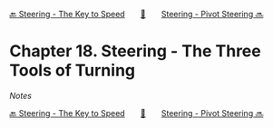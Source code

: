 [🔙 Steering - The Key to Speed][previous-chapter]&nbsp;&nbsp;&nbsp;&nbsp;&nbsp;&nbsp;&nbsp;[🏡][readme]&nbsp;&nbsp;&nbsp;&nbsp;&nbsp;&nbsp;&nbsp;[Steering - Pivot Steering 🔜][upcoming-chapter]

# Chapter 18. Steering - The Three Tools of Turning

_Notes_

[🔙 Steering - The Key to Speed][previous-chapter]&nbsp;&nbsp;&nbsp;&nbsp;&nbsp;&nbsp;&nbsp;[🏡][readme]&nbsp;&nbsp;&nbsp;&nbsp;&nbsp;&nbsp;&nbsp;[Steering - Pivot Steering 🔜][upcoming-chapter]

[readme]: README.md
[previous-chapter]: ch17-steering-the-key-to-speed.md
[upcoming-chapter]: ch19-steering-pivot-steering.md